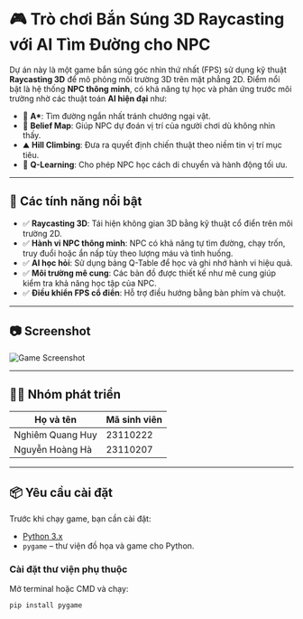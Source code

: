 # 🎮 Trò chơi Bắn Súng 3D Raycasting với AI Tìm Đường cho NPC

Dự án này là một game bắn súng góc nhìn thứ nhất (FPS) sử dụng kỹ thuật **Raycasting 3D** để mô phỏng môi trường 3D trên mặt phẳng 2D. Điểm nổi bật là hệ thống **NPC thông minh**, có khả năng tự học và phản ứng trước môi trường nhờ các thuật toán **AI hiện đại** như:

- 🌟 **A\***: Tìm đường ngắn nhất tránh chướng ngại vật.
- 🧠 **Belief Map**: Giúp NPC dự đoán vị trí của người chơi dù không nhìn thấy.
- ⛰️ **Hill Climbing**: Đưa ra quyết định chiến thuật theo niềm tin vị trí mục tiêu.
- 🤖 **Q-Learning**: Cho phép NPC học cách di chuyển và hành động tối ưu.

---

## 🧠 Các tính năng nổi bật

- ✅ **Raycasting 3D**: Tái hiện không gian 3D bằng kỹ thuật cổ điển trên môi trường 2D.
- ✅ **Hành vi NPC thông minh**: NPC có khả năng tự tìm đường, chạy trốn, truy đuổi hoặc ẩn nấp tùy theo lượng máu và tình huống.
- ✅ **AI học hỏi**: Sử dụng bảng Q-Table để học và ghi nhớ hành vi hiệu quả.
- ✅ **Môi trường mê cung**: Các bản đồ được thiết kế như mê cung giúp kiểm tra khả năng học tập của NPC.
- ✅ **Điều khiển FPS cổ điển**: Hỗ trợ điều hướng bằng bàn phím và chuột.

---

## 📷 Screenshot

![Game Screenshot](screenshots.png)

---

## 👨‍💻 Nhóm phát triển

| Họ và tên        | Mã sinh viên  |
|------------------|---------------|
| Nghiêm Quang Huy | 23110222      |
| Nguyễn Hoàng Hà  | 23110207      |

---

## 📦 Yêu cầu cài đặt

Trước khi chạy game, bạn cần cài đặt:

- [Python 3.x](https://www.python.org/downloads/)
- `pygame` – thư viện đồ họa và game cho Python.

### Cài đặt thư viện phụ thuộc

Mở terminal hoặc CMD và chạy:

```bash
pip install pygame
